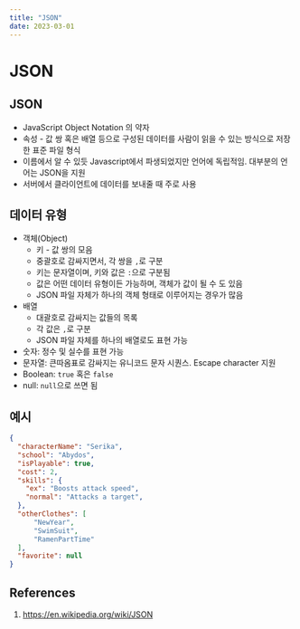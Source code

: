```yaml
---
title: "JSON"
date: 2023-03-01
---
```


# JSON

## JSON

- JavaScript Object Notation 의 약자
- 속성 - 값 쌍 혹은 배열 등으로 구성된 데이터를 사람이 읽을 수 있는 방식으로 저장한 표준 파일 형식
- 이름에서 알 수 있듯 Javascript에서 파생되었지만 언어에 독립적임. 대부분의 언어는 JSON을 지원
- 서버에서 클라이언트에 데이터를 보내줄 때 주로 사용

## 데이터 유형

- 객체(Object)
  - 키 - 값 쌍의 모음
  - 중괄호로 감싸지면서, 각 쌍을 `,`로 구분
  - 키는 문자열이며, 키와 값은 `:`으로 구분됨
  - 값은 어떤 데이터 유형이든 가능하며, 객체가 값이 될 수 도 있음
  - JSON 파일 자체가 하나의 객체 형태로 이루어지는 경우가 많음
- 배열
  - 대괄호로 감싸지는 값들의 목록
  - 각 값은 `,`로 구분
  - JSON 파일 자체를 하나의 배열로도 표현 가능
- 숫자: 정수 및 실수를 표현 가능
- 문자열: 큰따옴표로 감싸지는 유니코드 문자 시퀀스. Escape character 지원
- Boolean: `true` 혹은 `false`
- null: `null`으로 쓰면 됨

## 예시

```JSON
{
  "characterName": "Serika",
  "school": "Abydos",
  "isPlayable": true,
  "cost": 2,
  "skills": {
    "ex": "Boosts attack speed",
    "normal": "Attacks a target",
  },
  "otherClothes": [
      "NewYear",
      "SwimSuit",
      "RamenPartTime"
  ],
  "favorite": null
}
```

## References

1. https://en.wikipedia.org/wiki/JSON
